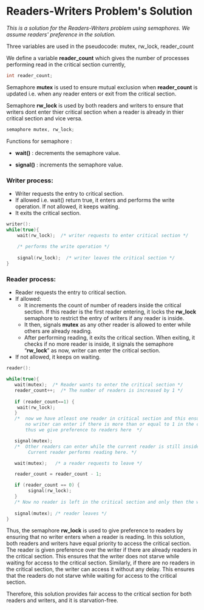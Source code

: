 # Readers-Writers Problem's Solution

*This is a solution for the Readers-Writers problem using semaphores. We assume readers' preference in the solution.*

Three variables are used in the pseudocode: mutex, rw_lock, reader_count 

We define a variable **reader_count** which gives the number of processes performing read in the critical section currently,
```c++
int reader_count; 
```
Semaphore **mutex** is used to ensure mutual exclusion when **reader_count** is updated i.e. when any reader enters or exit from the critical section. 

Semaphore **rw_lock** is used by both readers and writers to ensure that writers dont enter thier critical section when a reader is already in thier critical section and vice versa. 
```c++
semaphore mutex, rw_lock; 
```
Functions for semaphore : 

* **wait()** : decrements the semaphore value. 

* **signal()** : increments the semaphore value. 

### Writer process:
 

* Writer requests the entry to critical section.
* If allowed i.e. wait() return true, it enters and performs the write operation. If not allowed, it keeps waiting.
* It exits the critical section.

```c++
writer():
while(true){
    wait(rw_lock);  /* writer requests to enter critical section */
    
    /* performs the write operation */
    
    signal(rw_lock);  /* writer leaves the critical section */
} 
```

### Reader process: 
 
* Reader requests the entry to critical section.
* If allowed: 
    - It increments the count of number of readers inside the critical section. If this reader is the first reader entering, it locks the **rw_lock** semaphore to restrict the entry of writers if any reader is inside.
    - It then, signals **mutex** as any other reader is allowed to enter while others are already reading.
    - After performing reading, it exits the critical section. When exiting, it checks if no more reader is inside, it signals the semaphore “**rw_lock**” as now, writer can enter the critical section.
* If not allowed, it keeps on waiting.
```c++
reader():

while(true){
   wait(mutex);  /* Reader wants to enter the critical section */
   reader_count++;  /* The number of readers is increased by 1 */          
   
   if (reader_count==1) {    
	wait(rw_lock);    
   }    
   /*  now we have atleast one reader in critical section and this ensures that
       no writer can enter if there is more than or equal to 1 in the critical section 
       thus we give preference to readers here  */           

   signal(mutex); 
   /*  Other readers can enter while the current reader is still inside the critical section.          
      	Current reader performs reading here. */

   wait(mutex);   /* a reader requests to leave */

   reader_count = reader_count - 1;

   if (reader_count == 0) {
        signal(rw_lock);
   }  
   /* Now no reader is left in the critical section and only then the writers can enter */
   
   signal(mutex); /* reader leaves */ 
}
```

Thus, the semaphore **rw_lock** is used to give preference to readers by ensuring that no writer enters when a reader is reading.
In this solution, both readers and writers have equal priority to access the critical section. The reader is given preference over the writer if there are already readers in the critical section.
This ensures that the writer does not starve while waiting for access to the critical section.
Similarly, if there are no readers in the critical section, the writer can access it without any delay.
This ensures that the readers do not starve while waiting for access to the critical section.

Therefore, this solution provides fair access to the critical section for both readers and writers, and it is starvation-free.
